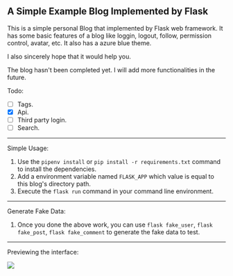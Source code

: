 ## A Simple Example Blog Implemented by Flask

This is a simple personal Blog that implemented by Flask web framework. It has some basic features of a blog like loggin, logout, follow, permission control, avatar, etc. It also has a azure blue theme.

I also sincerely hope that it would help you.

The blog hasn't been completed yet. I will add more functionalities in the future.

Todo:

- [ ] Tags.
- [x] Api.
- [ ] Third party login.
- [ ] Search.

---
Simple Usage:
1. Use the `pipenv install` or `pip install -r requirements.txt` command to install the dependencies.
2. Add a environment variable named `FLASK_APP` which value is equal to this blog's directory path.
3. Execute the `flask run` command in your command line environment.

---
Generate Fake Data:
1. Once you done the above work, you can use `flask fake_user`, `flask fake_post`, `flask fake_comment` to generate the fake data to test.

---
Previewing the interface:

![](http://arian-blogs.oss-cn-beijing.aliyuncs.com/18-4-23/83942832.jpg)